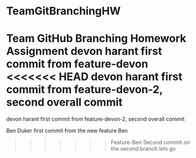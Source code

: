 # TeamGitBranchingHW
Team GitHub Branching Homework Assignment
devon harant first commit from feature-devon
<<<<<<< HEAD
devon harant first commit from feature-devon-2, second overall commit
=======
devon harant first commit from feature-devon-2, second overall commit 


Ben Duker first commit from the new feature Ben
>>>>>>> Feature-Ben
Second commit on the second branch lets go
